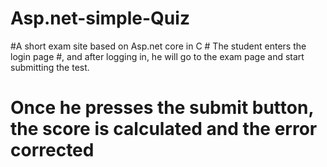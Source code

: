 # Asp.net-simple-Quiz
#A short exam site based on Asp.net core in C # The student enters the login page
#, and after logging in, he will go to the exam page and start submitting the test.
# Once he presses the submit button, the score is calculated and the error corrected
